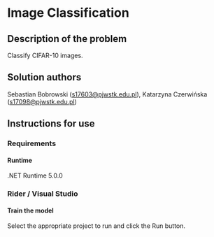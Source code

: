 # Image Classification
## Description of the problem
Classify CIFAR-10 images.
## Solution authors
Sebastian Bobrowski (s17603@pjwstk.edu.pl), Katarzyna Czerwińska (s17098@pjwstk.edu.pl)
## Instructions for use
### Requirements
#### Runtime
.NET Runtime 5.0.0
### Rider / Visual Studio
#### Train the model
Select the appropriate project to run and click the Run button.